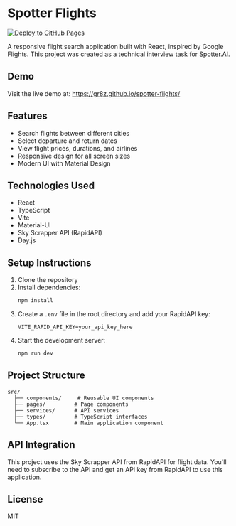 # Spotter Flights

[![Deploy to GitHub Pages](https://github.com/Gr8z/spotter-flights/actions/workflows/deploy.yml/badge.svg)](https://github.com/Gr8z/spotter-flights/actions/workflows/deploy.yml)

A responsive flight search application built with React, inspired by Google Flights. This project was created as a technical interview task for Spotter.AI.

## Demo

Visit the live demo at: https://gr8z.github.io/spotter-flights/

## Features

- Search flights between different cities
- Select departure and return dates
- View flight prices, durations, and airlines
- Responsive design for all screen sizes
- Modern UI with Material Design

## Technologies Used

- React
- TypeScript
- Vite
- Material-UI
- Sky Scrapper API (RapidAPI)
- Day.js

## Setup Instructions

1. Clone the repository
2. Install dependencies:
   ```bash
   npm install
   ```
3. Create a `.env` file in the root directory and add your RapidAPI key:
   ```
   VITE_RAPID_API_KEY=your_api_key_here
   ```
4. Start the development server:
   ```bash
   npm run dev
   ```

## Project Structure

```
src/
  ├── components/     # Reusable UI components
  ├── pages/         # Page components
  ├── services/      # API services
  ├── types/         # TypeScript interfaces
  └── App.tsx        # Main application component
```

## API Integration

This project uses the Sky Scrapper API from RapidAPI for flight data. You'll need to subscribe to the API and get an API key from RapidAPI to use this application.

## License

MIT
